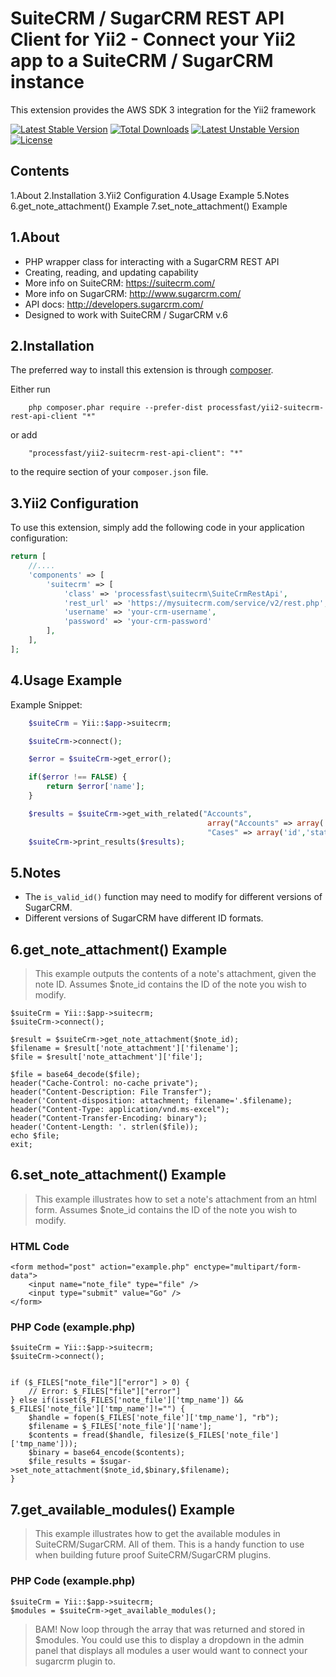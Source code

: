 SuiteCRM / SugarCRM REST API Client for Yii2 - Connect your Yii2 app to a SuiteCRM / SugarCRM instance
===============================================================
This extension provides the AWS SDK 3 integration for the Yii2 framework

[![Latest Stable Version](https://poser.pugx.org/packages/processfast/yii2-suitecrm-rest-api-client/v/stable)](https://packagist.org/packages/processfast/yii2-suitecrm-rest-api-client) [![Total Downloads](https://poser.pugx.org/processfast/yii2-suitecrm-rest-api-client/downloads)](https://packagist.org/packages/processfast/yii2-suitecrm-rest-api-client) [![Latest Unstable Version](https://poser.pugx.org/processfast/yii2-suitecrm-rest-api-client/v/unstable)](https://packagist.org/packages/processfast/yii2-suitecrm-rest-api-client) [![License](https://poser.pugx.org/processfast/yii2-suitecrm-rest-api-client/license)](https://packagist.org/packages/processfast/yii2-suitecrm-rest-api-client)

Contents
--------
1.About
2.Installation
3.Yii2 Configuration
4.Usage Example
5.Notes
6.get_note_attachment() Example
7.set_note_attachment() Example

1.About
-------
- PHP wrapper class for interacting with a SugarCRM REST API
- Creating, reading, and updating capability
- More info on SuiteCRM: https://suitecrm.com/
- More info on SugarCRM: http://www.sugarcrm.com/
- API docs: http://developers.sugarcrm.com/
- Designed to work with SuiteCRM / SugarCRM v.6


2.Installation
--------------

The preferred way to install this extension is through [composer](http://getcomposer.org/download/).

Either run

```
    php composer.phar require --prefer-dist processfast/yii2-suitecrm-rest-api-client "*"
```

or add

```
    "processfast/yii2-suitecrm-rest-api-client": "*"
```

to the require section of your `composer.json` file.


3.Yii2 Configuration
--------------------


To use this extension, simply add the following code in your application configuration:


```php
return [
    //....
    'components' => [
        'suitecrm' => [
            'class' => 'processfast\suitecrm\SuiteCrmRestApi',
            'rest_url' => 'https://mysuitecrm.com/service/v2/rest.php',
            'username' => 'your-crm-username', 
            'password' => 'your-crm-password'
        ],
    ],
];
```

4.Usage Example
---------------

Example Snippet:

```php
    $suiteCrm = Yii::$app->suitecrm;

    $suiteCrm->connect();

    $error = $suiteCrm->get_error();

    if($error !== FALSE) {
        return $error['name'];
    }

    $results = $suiteCrm->get_with_related("Accounts", 
                                            array("Accounts" => array('id','name'), 
                                            "Cases" => array('id','status')));
    $suiteCrm->print_results($results);
```

5.Notes
-------
- The `is_valid_id()` function may need to modify for different versions
of SugarCRM.
- Different versions of SugarCRM have different ID formats.


6.get_note_attachment() Example
-------------------------------
>This example outputs the contents of a note's attachment, given the
>note ID. Assumes $note_id contains the ID of the note you wish to modify.

	$suiteCrm = Yii::$app->suitecrm;
    $suiteCrm->connect();

	$result = $suiteCrm->get_note_attachment($note_id);
	$filename = $result['note_attachment']['filename'];
	$file = $result['note_attachment']['file'];

	$file = base64_decode($file);
	header("Cache-Control: no-cache private");
	header("Content-Description: File Transfer");
	header('Content-disposition: attachment; filename='.$filename);
	header("Content-Type: application/vnd.ms-excel");
	header("Content-Transfer-Encoding: binary");
	header('Content-Length: '. strlen($file));
	echo $file;
	exit;


6.set_note_attachment() Example
-------------------------------
>This example illustrates how to set a note's attachment from an html form.
>Assumes $note_id contains the ID of the note you wish to modify.

### HTML Code
	<form method="post" action="example.php" enctype="multipart/form-data">
    	<input name="note_file" type="file" />
  		<input type="submit" value="Go" />
	</form>

### PHP Code (example.php)
	$suiteCrm = Yii::$app->suitecrm;
    $suiteCrm->connect();


	if ($_FILES["note_file"]["error"] > 0) {
    	// Error: $_FILES["file"]["error"]
	} else if(isset($_FILES['note_file']['tmp_name']) && $_FILES['note_file']['tmp_name']!="") {
		$handle = fopen($_FILES['note_file']['tmp_name'], "rb");
		$filename = $_FILES['note_file']['name'];
		$contents = fread($handle, filesize($_FILES['note_file']['tmp_name']));
		$binary = base64_encode($contents);
		$file_results = $sugar->set_note_attachment($note_id,$binary,$filename);
	}

7.get_available_modules() Example
---------------------------------
>This example illustrates how to get the available modules in SuiteCRM/SugarCRM.  All of them.
>This is a handy function to use when building future proof SuiteCRM/SugarCRM plugins.
>

### PHP Code (example.php)
	$suiteCrm = Yii::$app->suitecrm;
	$modules = $suiteCrm->get_available_modules();
>BAM! Now loop through the array that was returned and stored in $modules.  You could use this
>to display a dropdown in the admin panel that displays all modules a user would want to connect your
>sugarcrm plugin to.